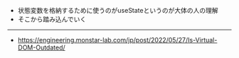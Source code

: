 - 状態変数を格納するために使うのがuseStateというのが大体の人の理解
- そこから踏み込んでいく
---------------------------------------------------
- https://engineering.monstar-lab.com/jp/post/2022/05/27/Is-Virtual-DOM-Outdated/

